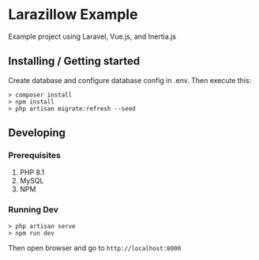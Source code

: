 # Larazillow Example

Example project using Laravel, Vue.js, and Inertia.js

## Installing / Getting started

Create database and configure database config in .env. Then execute this:

```shell
> composer install
> npm install
> php artisan migrate:refresh --seed
```
## Developing

### Prerequisites
1. PHP 8.1
2. MySQL
3. NPM

### Running Dev

```shell
> php artisan serve
> npm run dev
```
Then open browser and go to `http://localhost:8000`